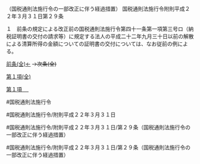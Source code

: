 （国税通則法施行令の一部改正に伴う経過措置）
国税通則法施行令附則平成２２年３月３１日第２９条

１　前条の規定による改正前の国税通則法施行令第四十一条第一項第三号ロ（納税証明書の交付の請求等）に規定する法人の平成二十二年九月三十日以前の解散による清算所得の金額についての証明書の交付については、なお従前の例による。

[前条(全)←](国税通則法施行＿令附則平成２２年３月３１日第１条_.md)  ~~→次条(全)~~

[第１項(全)](国税通則法施行＿令附則平成２２年３月３１日第２９条第１項_.md)  

[第１項 　 ](国税通則法施行＿令附則平成２２年３月３１日第２９条第１項.md)  

#国税通則法施行令

#国税通則法施行令/附則平成２２年３月３１日

#国税通則法施行令/附則平成２２年３月３１日/第２９条（国税通則法施行令の一部改正に伴う経過措置）

#国税通則法施行令/附則平成２２年３月３１日/第２９条（国税通則法施行令の一部改正に伴う経過措置）

